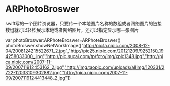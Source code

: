 # ARPhotoBroswer
swift写的一个图片浏览器，只要传一个本地图片名称的数组或者网络图片的链接数组就可以轻松展示本地或者网络图片，还可以指定显示哪一张图片

 var photoBroswer:ARPhoteBroswer=ARPhoteBroswer()
photoBroswer.showNetWorkImage(["http://pic1a.nipic.com/2008-12-04/2008124215522671_2.jpg","http://pic25.nipic.com/20121209/9252150_194258033000_.jpg","http://pic.sucai.com/tp/foto/img/xpic1348.jpg","http://pica.nipic.com/2007-11-09/200711912453162_2.jpg","http://img.taopic.com/uploads/allimg/120331/2722-12033109302882.jpg","http://pica.nipic.com/2007-11-09/2007119124413448_2.jpg"])
